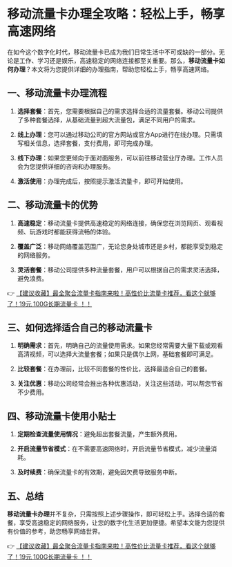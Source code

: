 # 移动流量卡办理全攻略：轻松上手，畅享高速网络

在如今这个数字化时代，移动流量卡已成为我们日常生活中不可或缺的一部分。无论是工作、学习还是娱乐，高速稳定的网络连接都至关重要。那么，**移动流量卡如何办理**？本文将为您提供详细的办理指南，帮助您轻松上手，畅享高速网络。

## 一、移动流量卡办理流程

1. **选择套餐**：首先，您需要根据自己的需求选择合适的流量套餐。移动公司提供了多种套餐选择，从基础流量到超大流量包，满足不同用户的需求。

2. **线上办理**：您可以通过移动公司的官方网站或官方App进行在线办理。只需填写相关信息，选择套餐，支付费用，即可完成办理。

3. **线下办理**：如果您更倾向于面对面服务，可以前往移动营业厅办理。工作人员会为您提供详细的咨询和办理服务。

4. **激活使用**：办理完成后，按照提示激活流量卡，即可开始使用。

## 二、移动流量卡的优势

1. **高速稳定**：移动流量卡提供高速稳定的网络连接，确保您在浏览网页、观看视频、玩游戏时都能获得流畅的体验。

2. **覆盖广泛**：移动网络覆盖范围广，无论您身处城市还是乡村，都能享受到稳定的网络服务。

3. **灵活套餐**：移动公司提供多种流量套餐，用户可以根据自己的需求灵活选择，避免浪费。

👉 [【建议收藏】最全聚合流量卡指南来啦！高性价比流量卡推荐，看这个就够了！19元 100G长期流量卡 ！！](https://bit.ly/Liuliangka)

## 三、如何选择适合自己的移动流量卡

1. **明确需求**：首先，明确自己的流量使用需求。如果您经常需要大量下载或观看高清视频，可以选择大流量套餐；如果只是偶尔上网，基础套餐即可满足。

2. **比较套餐**：在办理前，比较不同套餐的性价比，选择最适合自己的套餐。

3. **关注优惠**：移动公司经常会推出各种优惠活动，关注这些活动，可以帮您节省不少费用。

## 四、移动流量卡使用小贴士

1. **定期检查流量使用情况**：避免超出套餐流量，产生额外费用。

2. **开启流量节省模式**：在不需要高速网络时，开启流量节省模式，减少流量消耗。

3. **及时续费**：确保流量卡的有效期，避免因欠费导致服务中断。

## 五、总结

**移动流量卡办理**并不复杂，只需按照上述步骤操作，即可轻松上手。选择合适的套餐，享受高速稳定的网络服务，让您的数字化生活更加便捷。希望本文能为您提供有价值的参考，助您畅享网络世界。

👉 [【建议收藏】最全聚合流量卡指南来啦！高性价比流量卡推荐，看这个就够了！19元 100G长期流量卡 ！！](https://bit.ly/Liuliangka)
